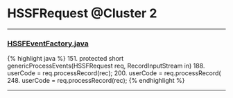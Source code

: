 # HSSFRequest @Cluster 2

***

### [HSSFEventFactory.java](https://searchcode.com/codesearch/view/15642337/)
{% highlight java %}
151. protected short genericProcessEvents(HSSFRequest req, RecordInputStream in)
188.         userCode = req.processRecord(rec);
200.             userCode = req.processRecord(
248.       userCode = req.processRecord(rec);
{% endhighlight %}

***

